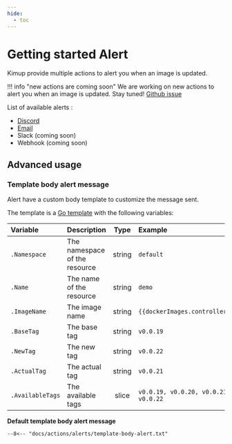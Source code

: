 ```yaml
---
hide:
  - toc
---
```


# Getting started Alert

Kimup provide multiple actions to alert you when an image is updated.

!!! info "new actions are coming soon"
    We are working on new actions to alert you when an image is updated. Stay tuned!
    [Github issue](https://github.com/orange-cloudavenue/kube-image-updater/issues?q=sort:updated-desc+is:issue+is:open+label:action-alert)

List of available alerts :

* [Discord](discord.md)
* [Email](email.md)
* Slack (coming soon)
* Webhook (coming soon)

## Advanced usage

### Template body alert message

Alert have a custom body template to customize the message sent.

The template is a [Go template](https://pkg.go.dev/text/template) with the following variables:

| Variable | Description | Type | Example |
| :--- | :--- | :---: | :--- |
| `.Namespace` | The namespace of the resource | string |`default` |
| `.Name` | The name of the resource | string | `demo` |
| `.ImageName` | The image name | string | `{{dockerImages.controller}}` |
| `.BaseTag` | The base tag | string | `v0.0.19` |
| `.NewTag` | The new tag | string | `v0.0.22` |
| `.ActualTag` | The actual tag | string | `v0.0.21` |
| `.AvailableTags` | The available tags | slice | `v0.0.19, v0.0.20, v0.0.21, v0.0.22` |

**Default template body alert message**

```
--8<-- "docs/actions/alerts/template-body-alert.txt"

```
